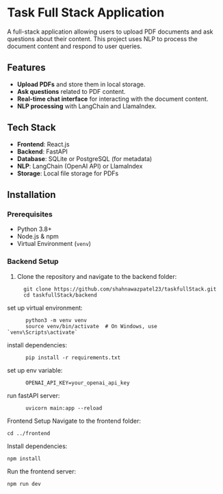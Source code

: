 # Task Full Stack Application

A full-stack application allowing users to upload PDF documents and ask questions about their content. This project uses NLP to process the document content and respond to user queries.


## Features
- **Upload PDFs** and store them in local storage.
- **Ask questions** related to PDF content.
- **Real-time chat interface** for interacting with the document content.
- **NLP processing** with LangChain and LlamaIndex.

## Tech Stack
- **Frontend**: React.js
- **Backend**: FastAPI
- **Database**: SQLite or PostgreSQL (for metadata)
- **NLP**: LangChain (OpenAI API) or LlamaIndex
- **Storage**: Local file storage for PDFs

## Installation

### Prerequisites
- Python 3.8+
- Node.js & npm
- Virtual Environment (`venv`)

### Backend Setup
1. Clone the repository and navigate to the backend folder:
   
         git clone https://github.com/shahnawazpatel23/taskfullStack.git
         cd taskfullStack/backend
   
set up virtual environment:

          python3 -m venv venv
          source venv/bin/activate  # On Windows, use `venv\Scripts\activate`

install dependencies:

          pip install -r requirements.txt
set up env variable:

          OPENAI_API_KEY=your_openai_api_key
run fastAPI server:

          uvicorn main:app --reload
          
Frontend Setup
Navigate to the frontend folder:

    cd ../frontend
Install dependencies:

    npm install
Run the frontend server:

    npm run dev
